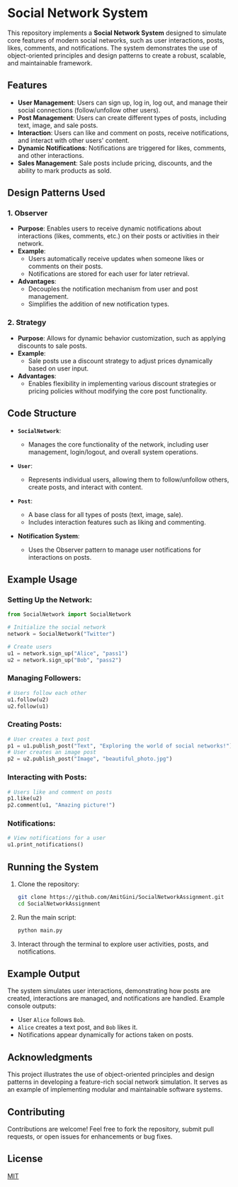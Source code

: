 # Social Network System

This repository implements a **Social Network System** designed to simulate core features of modern social networks, such as user interactions, posts, likes, comments, and notifications. The system demonstrates the use of object-oriented principles and design patterns to create a robust, scalable, and maintainable framework.

## Features
- **User Management**: Users can sign up, log in, log out, and manage their social connections (follow/unfollow other users).
- **Post Management**: Users can create different types of posts, including text, image, and sale posts.
- **Interaction**: Users can like and comment on posts, receive notifications, and interact with other users' content.
- **Dynamic Notifications**: Notifications are triggered for likes, comments, and other interactions.
- **Sales Management**: Sale posts include pricing, discounts, and the ability to mark products as sold.

## Design Patterns Used

### 1. **Observer**
- **Purpose**: Enables users to receive dynamic notifications about interactions (likes, comments, etc.) on their posts or activities in their network.
- **Example**:
    - Users automatically receive updates when someone likes or comments on their posts.
    - Notifications are stored for each user for later retrieval.
- **Advantages**:
  - Decouples the notification mechanism from user and post management.
  - Simplifies the addition of new notification types.

### 2. **Strategy**
- **Purpose**: Allows for dynamic behavior customization, such as applying discounts to sale posts.
- **Example**:
    - Sale posts use a discount strategy to adjust prices dynamically based on user input.
- **Advantages**:
  - Enables flexibility in implementing various discount strategies or pricing policies without modifying the core post functionality.

## Code Structure

- **`SocialNetwork`**:
  - Manages the core functionality of the network, including user management, login/logout, and overall system operations.

- **`User`**:
  - Represents individual users, allowing them to follow/unfollow others, create posts, and interact with content.

- **`Post`**:
  - A base class for all types of posts (text, image, sale).
  - Includes interaction features such as liking and commenting.

- **Notification System**:
  - Uses the Observer pattern to manage user notifications for interactions on posts.

## Example Usage

### Setting Up the Network:
```python
from SocialNetwork import SocialNetwork

# Initialize the social network
network = SocialNetwork("Twitter")

# Create users
u1 = network.sign_up("Alice", "pass1")
u2 = network.sign_up("Bob", "pass2")
```

### Managing Followers:
```python
# Users follow each other
u1.follow(u2)
u2.follow(u1)
```

### Creating Posts:
```python
# User creates a text post
p1 = u1.publish_post("Text", "Exploring the world of social networks!")
# User creates an image post
p2 = u2.publish_post("Image", "beautiful_photo.jpg")
```

### Interacting with Posts:
```python
# Users like and comment on posts
p1.like(u2)
p2.comment(u1, "Amazing picture!")
```

### Notifications:
```python
# View notifications for a user
u1.print_notifications()
```

## Running the System

1. Clone the repository:
   ```bash
   git clone https://github.com/AmitGini/SocialNetworkAssignment.git
   cd SocialNetworkAssignment
   ```

2. Run the main script:
   ```bash
   python main.py
   ```

3. Interact through the terminal to explore user activities, posts, and notifications.

## Example Output

The system simulates user interactions, demonstrating how posts are created, interactions are managed, and notifications are handled. Example console outputs:
- User `Alice` follows `Bob`.
- `Alice` creates a text post, and `Bob` likes it.
- Notifications appear dynamically for actions taken on posts.

## Acknowledgments

This project illustrates the use of object-oriented principles and design patterns in developing a feature-rich social network simulation. It serves as an example of implementing modular and maintainable software systems.

## Contributing

Contributions are welcome! Feel free to fork the repository, submit pull requests, or open issues for enhancements or bug fixes.

## License

[MIT](https://choosealicense.com/licenses/mit/)
